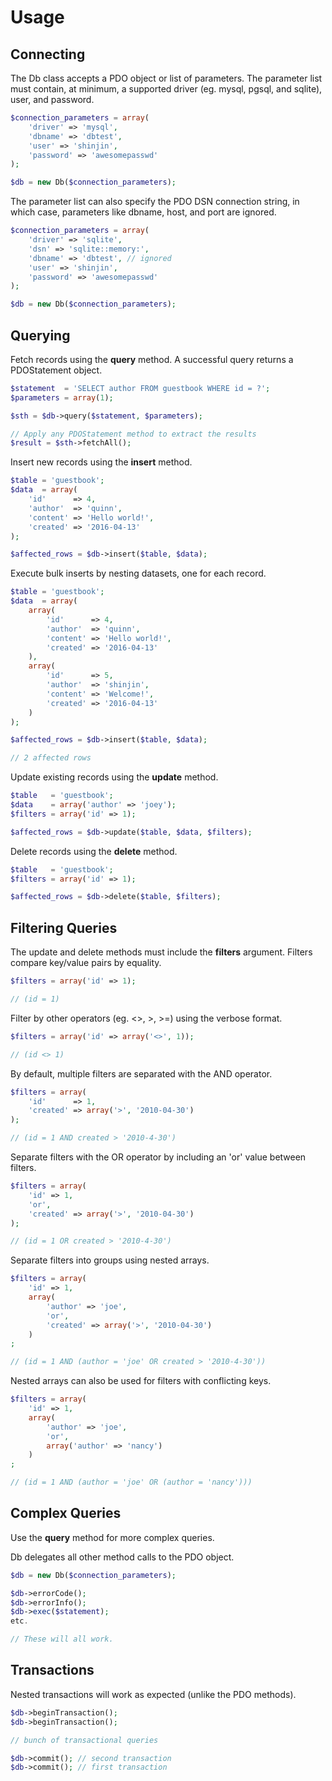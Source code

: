 # Usage

## Connecting

The Db class accepts a PDO object or list of parameters. The parameter list must contain, at minimum, a supported driver (eg. mysql, pgsql, and sqlite), user, and password.
``` php
$connection_parameters = array(
    'driver' => 'mysql',
    'dbname' => 'dbtest',
    'user' => 'shinjin',
    'password' => 'awesomepasswd'
);

$db = new Db($connection_parameters);
```
The parameter list can also specify the PDO DSN connection string, in which case, parameters like dbname, host, and port are ignored.
``` php
$connection_parameters = array(
    'driver' => 'sqlite',
    'dsn' => 'sqlite::memory:',
    'dbname' => 'dbtest', // ignored
    'user' => 'shinjin',
    'password' => 'awesomepasswd'
);

$db = new Db($connection_parameters);
```
## Querying
Fetch records using the **query** method. A successful query returns a PDOStatement object.
``` php
$statement  = 'SELECT author FROM guestbook WHERE id = ?';
$parameters = array(1);

$sth = $db->query($statement, $parameters);

// Apply any PDOStatement method to extract the results
$result = $sth->fetchAll();
```

Insert new records using the **insert** method.
``` php
$table = 'guestbook';
$data  = array(
    'id'      => 4,
    'author'  => 'quinn',
    'content' => 'Hello world!',
    'created' => '2016-04-13'
);

$affected_rows = $db->insert($table, $data);
```

Execute bulk inserts by nesting datasets, one for each record.
``` php
$table = 'guestbook';
$data  = array(
    array(
        'id'      => 4,
        'author'  => 'quinn',
        'content' => 'Hello world!',
        'created' => '2016-04-13'
    ),
    array(
        'id'      => 5,
        'author'  => 'shinjin',
        'content' => 'Welcome!',
        'created' => '2016-04-13'
    )
);

$affected_rows = $db->insert($table, $data);

// 2 affected rows
```

Update existing records using the **update** method.
``` php
$table   = 'guestbook';
$data    = array('author' => 'joey');
$filters = array('id' => 1);

$affected_rows = $db->update($table, $data, $filters);
```

Delete records using the **delete** method.
``` php
$table   = 'guestbook';
$filters = array('id' => 1);

$affected_rows = $db->delete($table, $filters);
```

## Filtering Queries
The update and delete methods must include the **filters** argument. Filters compare key/value pairs by equality.
``` php
$filters = array('id' => 1);

// (id = 1)
```

Filter by other operators (eg. <>, >, >=) using the verbose format.
``` php
$filters = array('id' => array('<>', 1));

// (id <> 1)
```

By default, multiple filters are separated with the AND operator.
``` php
$filters = array(
    'id'      => 1,
    'created' => array('>', '2010-04-30')
);

// (id = 1 AND created > '2010-4-30')
```

Separate filters with the OR operator by including an 'or' value between filters.
``` php
$filters = array(
    'id' => 1,
    'or',
    'created' => array('>', '2010-04-30')
);

// (id = 1 OR created > '2010-4-30')
```

Separate filters into groups using nested arrays.
``` php
$filters = array(
    'id' => 1,
    array(
        'author' => 'joe',
        'or',
        'created' => array('>', '2010-04-30')
    )
;

// (id = 1 AND (author = 'joe' OR created > '2010-4-30'))
```

Nested arrays can also be used for filters with conflicting keys.
``` php
$filters = array(
    'id' => 1,
    array(
        'author' => 'joe',
        'or',
        array('author' => 'nancy')
    )
;

// (id = 1 AND (author = 'joe' OR (author = 'nancy')))
```
## Complex Queries
Use the **query** method for more complex queries.

Db delegates all other method calls to the PDO object.
``` php
$db = new Db($connection_parameters);

$db->errorCode();
$db->errorInfo();
$db->exec($statement);
etc.

// These will all work.
```
## Transactions
Nested transactions will work as expected (unlike the PDO methods).
``` php
$db->beginTransaction();
$db->beginTransaction();

// bunch of transactional queries

$db->commit(); // second transaction
$db->commit(); // first transaction
```

